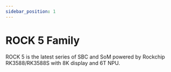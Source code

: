 ```yaml
---
sidebar_position: 1
---
```


# ROCK 5 Family

ROCK 5 is the latest series of SBC and SoM powered by Rockchip RK3588/RK3588S with 8K display and 6T NPU.

<DocCardList />
